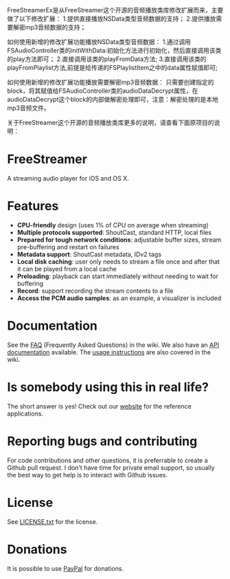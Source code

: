 FreeStreamerEx是从FreeStreamer这个开源的音频播放类库修改扩展而来，主要做了以下修改扩展：
1.提供直接播放NSData类型音频数据的支持；
2.提供播放需要解密mp3音频数据的支持；

如何使用新增的修改扩展功能播放NSData类型音频数据：
1.通过调用FSAudioController类的initWithData:初始化方法进行初始化，然后直接调用该类的play方法即可；
2.直接调用该类的playFromData方法;
3.直接调用该类的playFromPlaylist方法,前提是给传递的FSPlaylistItem之中的data属性赋值即可;

如何使用新增的修改扩展功能播放需要解密mp3音频数据：
只需要创建指定的block，将其赋值给FSAudioController类的audioDataDecrypt属性，在audioDataDecrypt这个block的内部做解密处理即可，注意：解密处理的是本地mp3音频文件。

关于FreeStreamer这个开源的音频播放类库更多的说明，请查看下面原项目的说明：

FreeStreamer
====================

A streaming audio player for iOS and OS X.

Features
====================

- **CPU-friendly** design (uses 1% of CPU on average when streaming)
- **Multiple protocols supported**: ShoutCast, standard HTTP, local files
- **Prepared for tough network conditions**: adjustable buffer sizes, stream pre-buffering and restart on failures
- **Metadata support**: ShoutCast metadata, IDv2 tags
- **Local disk caching**: user only needs to stream a file once and after that it can be played from a local cache
- **Preloading**: playback can start immediately without needing to wait for buffering
- **Record**: support recording the stream contents to a file
- **Access the PCM audio samples**: as an example, a visualizer is included

Documentation
====================

See the [FAQ](https://github.com/muhku/FreeStreamer/wiki/FreeStreamer-FAQ) (Frequently Asked Questions) in the wiki. We also have an [API documentation](http://muhku.github.io/api/) available. The [usage instructions](https://github.com/muhku/FreeStreamer/wiki/Using-the-player-in-your-own-project) are also covered in the wiki.

Is somebody using this in real life?
====================

The short answer is yes! Check out our [website](http://muhku.github.io/) for the reference applications.

Reporting bugs and contributing
====================

For code contributions and other questions, it is preferrable to create a Github pull request. I don't have time for private email support, so usually the best way to get help is to interact with Github issues.

License
====================

See [LICENSE.txt](https://github.com/muhku/FreeStreamer/blob/master/LICENSE.txt) for the license.

Donations
====================

It is possible to use [PayPal](http://muhku.github.io/donate.html) for donations.

